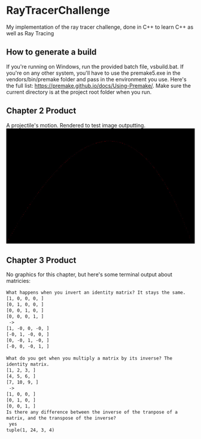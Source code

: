 # RayTracerChallenge
My implementation of the ray tracer challenge, done in C++ to learn C++ as well as Ray Tracing

## How to generate a build

If you're running on Windows, run the provided batch file, vsbuild.bat. If you're on any other system, you'll have to use the premake5.exe in the vendors/bin/premake folder and pass in the environment you use. Here's the full list: https://premake.github.io/docs/Using-Premake/. Make sure the current directory is at the project root folder when you run.

## Chapter 2 Product
A projectile's motion. Rendered to test image outputting.
![](chapter2.jpg)

## Chapter 3 Product
No graphics for this chapter, but here's some terminal output about matricies:
```
What happens when you invert an identity matrix? It stays the same.
[1, 0, 0, 0, ]
[0, 1, 0, 0, ]
[0, 0, 1, 0, ]
[0, 0, 0, 1, ]
 ->
[1, -0, 0, -0, ]
[-0, 1, -0, 0, ]
[0, -0, 1, -0, ]
[-0, 0, -0, 1, ]

What do you get when you multiply a matrix by its inverse? The identity matrix.
[1, 2, 3, ]
[4, 5, 6, ]
[7, 10, 9, ]
 ->
[1, 0, 0, ]
[0, 1, 0, ]
[0, 0, 1, ]
Is there any difference between the inverse of the tranpose of a matrix, and the transpose of the inverse?
 yes
tuple(1, 24, 3, 4)
```
